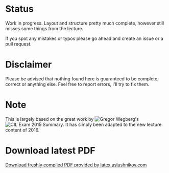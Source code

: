 # Status
Work in progress. Layout and structure pretty much complete, however still misses some things from the lecture.

If you spot any mistakes or typos please go ahead and create an issue or a pull request.

# Disclaimer
Please be advised that nothing found here is guaranteed to be complete, correct or anything else. Feel free to report errors, I'll try to fix them.

# Note
This is largely based on the great work by ![Gregor Wegberg's](https://github.com/groggi) ![CIL Exam 2015 Summary](https://github.com/groggi/eth-cil-exam-summary).
It has simply been adapted to the new lecture content of 2016.

# Download latest PDF
[Download freshly compiled PDF provided by latex.aslushnikov.com](http://latex.aslushnikov.com/compile?git=https://github.com/mohlerm/eth-cil-exam-summary&target=main.tex)
